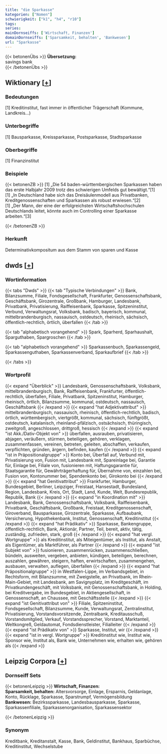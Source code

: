 ```yaml
---
title: "die Sparkasse"
kategorien: ["Nomen"]
schwierigkeit: ["k1", "h4", "r10"]
tags:
series:
mainDornseiffs: ['Wirtschaft, Finanzen']
domainDornseiffs: ['Sparsamkeit, behalten', 'Bankwesen']
url: "Sparkasse"
---
```


{{< betonenÜbs >}}
**Übersetzung:**  
savings bank  
{{< /betonenÜbs >}}

## Wiktionary [[+](https://de.wiktionary.org/wiki/Sparkasse)]

### Bedeutungen
[1] Kreditinstitut, fast immer in öffentlicher Trägerschaft (Kommune, Landkreis…)  

### Unterbegriffe
[1] Bausparkasse, Kreissparkasse, Postsparkasse, Stadtsparkasse  

### Oberbegriffe
[1] Finanzinstitut  

### Beispiele
{{< betonenZB >}}
[1] „Die 54 baden-württembergischen Sparkassen haben das erste Halbjahr 2009 trotz des schwierigen Umfelds gut bewältigt.“[1]  
[1] „In Deutschland habe sich das Dreisäulenmodell aus Privatbanken, Kreditgenossenschaften und Sparkassen als robust erwiesen.“[2]  
[1] „Der Mann, der eine der erfolgreichsten Wirtschaftshochschulen Deutschlands leitet, könnte auch im Controlling einer Sparkasse arbeiten.“[3]  

{{< /betonenZB >}}
### Herkunft
Determinativkompositum aus dem Stamm von sparen und Kasse  



## dwds [[+](https://www.dwds.de/wb/Sparkasse)]

### Wortinformation
{{< tabs "Dwds" >}}
{{< tab "Typische Verbindungen" >}}
Bank, Bilanzsumme, Filiale, Fondsgesellschaft, Frankfurter, Genossenschaftsbank, Geschäftsbank, Girozentrale, Großbank, Hamburger, Landesbank, Privatbank, Privatisierung, Raiffeisenbank, Sparkasse, Spitzeninstitut, Verbund, Verwaltungsrat, Volksbank, badisch, bayerisch, kommunal, mittelbrandenburgisch, nassauisch, ostdeutsch, rheinisch, sächsisch, öffentlich-rechtlich, örtlich, überfallen
{{< /tab >}}

{{< tab "alphabetisch vorangehend" >}}
Spark, Sparherd, Sparhaushalt, Sparguthaben, Spargroschen
{{< /tab >}}

{{< tab "alphabetisch vorangehend" >}}
Sparkassenbuch, Sparkassengeld, Sparkassenguthaben, Sparkassenverband, Sparkaufbrief
{{< /tab >}}

{{< /tabs >}}

### Wortprofil
{{< expand "Überblick" >}} Landesbank, Genossenschaftsbank, Volksbank, mittelbrandenburgisch, Bank, Raiffeisenbank, Frankfurter, öffentlich-rechtlich, überfallen, Filiale, Privatbank, Spitzeninstitut, Hamburger, rheinisch, örtlich, Bilanzsumme, kommunal, ostdeutsch, nassauisch, Geschäftsbank {{< /expand >}}
{{< expand "hat Adjektivattribut" >}} mittelbrandenburgisch, nassauisch, rheinisch, öffentlich-rechtlich, badisch, örtlich, württembergisch, viertgrößt, kommunal, sächsisch, fünftgrößt, ostdeutsch, katalanisch, rheinland-pfälzisch, ostsächsisch, thüringisch, zweitgroß, angeschlossen, drittgroß, hessisch {{< /expand >}}
{{< expand "ist Akk./Dativ-Objekt von" >}} überfallen, ausrauben, privatisieren, abjagen, veräußern, stürmen, beteiligen, gehören, verklagen, zusammenfassen, vereinen, betreten, geleiten, abschaffen, verkaufen, verpflichten, gründen, ärgern, befinden, kaufen {{< /expand >}}
{{< expand "ist in Präpositionalgruppe" >}} Konto bei, Überfall auf, Verbund mit, Privatisierung von, Fusion mit, Landesbank mit, Spareinlage bei, Garantie für, Einlage bei, Filiale von, fusionieren mit, Haftungsgarantie für, Staatsgarantie für, Gewährträgerhaftung für, Übernahme von, einzahlen bei, Fusion von, Kontonummer bei, Spendenkonto bei, Girokonto bei {{< /expand >}}
{{< expand "hat Genitivattribut" >}} Frankfurter, Hamburger, Bundesgebiet, Berliner, Leipziger, Freistaat, Hansestadt, Bundesland, Region, Landesbank, Kreis, Ort, Stadt, Land, Kunde, Welt, Bundesrepublik, Republik, Bank {{< /expand >}}
{{< expand "in Koordination mit" >}} Landesbank, Bank, Genossenschaftsbank, Volksbank, Raiffeisenbank, Privatbank, Geschäftsbank, Großbank, Freistaat, Kreditgenossenschaft, Giroverband, Bausparkasse, Girozentrale, Sparkasse, Aufbaubank, Versicherung, Hypothekenbank, Institut, Genossenschaft, Kreditinstitut {{< /expand >}}
{{< expand "hat Prädikativ" >}} Sparkasse, Bankengruppe, öffentlich-rechtlich, Bank, Aktionär, Partner, Teil, bereit, aktiv, tätig, zuständig, zufrieden, stark, groß {{< /expand >}}
{{< expand "hat vergl. Wortgruppe" >}} als Kreditinstitut, als Miteigentümer, als Institut, als Anstalt, als Eigentümer, als Marktführer, als Partner {{< /expand >}}
{{< expand "ist Subjekt von" >}} fusionieren, zusammenrücken, zusammenschließen, bündeln, ausweiten, vergeben, anbieten, kündigen, beteiligen, berechnen, auszahlen, gewähren, steigern, haften, erwirtschaften, zusammengehen, ausbauen, verwalten, auflegen, überfallen {{< /expand >}}
{{< expand "hat Präpositionalgruppe" >}} in Westfalen-Lippe, im Verbandsgebiet, in Rechtsform, mit Bilanzsumme, mit Zweigstelle, an Privatbank, im Rhein-Main-Gebiet, mit Landesbank, am Savignyplatz, im Kreditgeschäft, im Privatkundengeschäft, mit Volksbank, mit Genossenschaftsbank, in Holding, bei Kreditvergabe, im Bundesgebiet, in Aktiengesellschaft, in Genossenschaft, an Chaussee, mit Geschäftsstelle {{< /expand >}}
{{< expand "ist Genitivattribut von" >}} Filiale, Spitzeninstitut, Fondsgesellschaft, Bilanzsumme, Kunde, Verwaltungsrat, Zentralinstitut, Privatisierung, Vorstandsvorsitzende, Zentralbank, Kreditausschuß, Vorstandsmitglied, Verkauf, Vorstandssprecher, Vorstand, Marktanteil, Weltkongreß, Geldautomat, Fondsdienstleister, Filialleiter {{< /expand >}}
{{< expand "ist Prädikativ von" >}} Sparkasse, Institut, wir {{< /expand >}}
{{< expand "ist in vergl. Wortgruppe" >}} Kreditinstitut wie, Institut wie, Sponsor wie, Institut als, Bank wie, Unternehmen wie, erhalten wie, gehören als {{< /expand >}}

## Leipzig Corpora [[+](https://corpora.uni-leipzig.de/en/res?word=Sparkasse&corpusId=deu_newscrawl-public_2018)]

### Dornseiff Sets
{{< betonenLeipzig >}}
**Wirtschaft, Finanzen:**  
**Sparsamkeit, behalten:** Altersvorsorge, Einlage, Ersparnis, Geldanlage, Konto, Rücklage, Sparkasse, Sparstrumpf, Vermögensbildung  
**Bankwesen:** Bezirkssparkasse, Landesbausparkasse, Sparkasse, Sparkassenfiliale, Sparkassenorganisation, Sparkassensektor  

{{< /betonenLeipzig >}}

### Synonym
Kreditbank, Kreditanstalt, Kasse, Bank, Geldinstitut, Bankhaus, Sparbüchse, Kreditinstitut, Wechselstube


